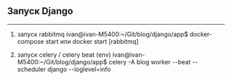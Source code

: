 ## Запуск Django
____

1) запуск rabbitmq
ivan@ivan-M5400:~/Git/blog/django/app$ docker-compose start
или
docker start [rabbitmq]

2) запуск celery / celery beat
(env) ivan@ivan-M5400:~/Git/blog/django/app$ celery -A blog worker --beat --scheduler django --loglevel=info

